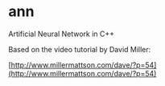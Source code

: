 # ann
Artificial Neural Network in C++

Based on the video tutorial by David Miller: 

[http://www.millermattson.com/dave/?p=54](http://www.millermattson.com/dave/?p=54)
